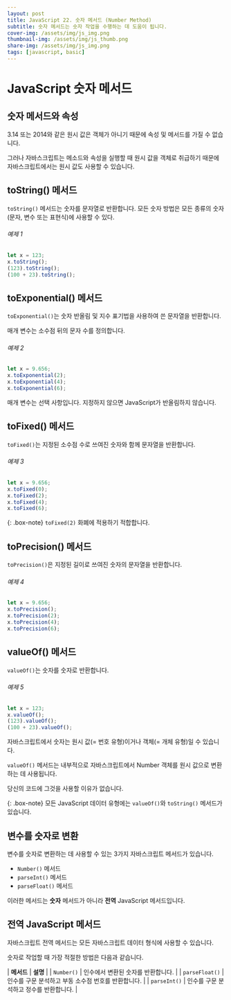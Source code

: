 ```yaml
---
layout: post
title: JavaScript 22. 숫자 메서드 (Number Method)
subtitle: 숫자 메서드는 숫자 작업을 수행하는 데 도움이 됩니다.
cover-img: /assets/img/js_img.png
thumbnail-img: /assets/img/js_thumb.png
share-img: /assets/img/js_img.png
tags: [javascript, basic]
---
```


# JavaScript 숫자 메서드

## 숫자 메서드와 속성

3.14 또는 2014와 같은 원시 값은 객체가 아니기 때문에 속성 및 메서드를 가질 수 없습니다.

그러나 자바스크립트는 메소드와 속성을 실행할 때 원시 값을 객체로 취급하기 때문에 자바스크립트에서는 원시 값도 사용할 수 있습니다.

## toString() 메서드

```toString()``` 메서드는 숫자를 문자열로 반환합니다.
모든 숫자 방법은 모든 종류의 숫자(문자, 변수 또는 표현식)에 사용할 수 있다.

###### 예제 1

```javascript
let x = 123;
x.toString();
(123).toString();
(100 + 23).toString();
```

## toExponential() 메서드

```toExponential()```는 숫자 반올림 및 지수 표기법을 사용하여 쓴 문자열을 반환합니다.

매개 변수는 소수점 뒤의 문자 수를 정의합니다.

###### 예제 2

```javascript
let x = 9.656;
x.toExponential(2);
x.toExponential(4);
x.toExponential(6);
```

매개 변수는 선택 사항입니다. 지정하지 않으면 JavaScript가 반올림하지 않습니다.

## toFixed() 메서드

```toFixed()```는 지정된 소수점 수로 쓰여진 숫자와 함께 문자열을 반환합니다.

###### 예제 3

```javascript
let x = 9.656;
x.toFixed(0);
x.toFixed(2);
x.toFixed(4);
x.toFixed(6);
```

{: .box-note}
```toFixed(2)``` 화폐에 적용하기 적합합니다.

## toPrecision() 메서드

```toPrecision()```은 지정된 길이로 쓰여진 숫자의 문자열을 반환합니다.

###### 예제 4

```javascript
let x = 9.656;
x.toPrecision();
x.toPrecision(2);
x.toPrecision(4);
x.toPrecision(6);
```

## valueOf() 메서드

```valueOf()```는 숫자를 숫자로 반환합니다.

###### 예제 5

```javascript
let x = 123;
x.valueOf();
(123).valueOf();
(100 + 23).valueOf();
```

자바스크립트에서 숫자는 원시 값(= 번호 유형)이거나 객체(= 개체 유형)일 수 있습니다.

```valueOf()``` 메서드는 내부적으로 자바스크립트에서 Number 객체를 원시 값으로 변환하는 데 사용됩니다.

당신의 코드에 그것을 사용할 이유가 없습니다.

{: .box-note}
모든 JavaScript 데이터 유형에는 ```valueOf()```와 ```toString()``` 메서드가 있습니다.

## 변수를 숫자로 변환

변수를 숫자로 변환하는 데 사용할 수 있는 3가지 자바스크립트 메서드가 있습니다.

+ ```Number()``` 메서드
+ ```parseInt()``` 메서드
+ ```parseFloat()``` 메서드

이러한 메서드는 **숫자** 메서드가 아니라 **전역** JavaScript 메서드입니다.

## 전역 JavaScript 메서드

자바스크립트 전역 메서드는 모든 자바스크립트 데이터 형식에 사용할 수 있습니다.

숫자로 작업할 때 가장 적절한 방법은 다음과 같습니다.

| **메서드** | **설명** |
| ```Number()``` | 인수에서 변환된 숫자를 반환합니다. |
| ```parseFloat()``` | 인수를 구문 분석하고 부동 소수점 번호를 반환합니다. |
| ```parseInt()``` | 인수를 구문 분석하고 정수를 반환합니다. |

